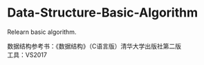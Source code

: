 # Data-Structure-Basic-Algorithm
Relearn basic algorithm.

数据结构参考书：《数据结构》（C语言版）清华大学出版社第二版
<BR>工具：VS2017
